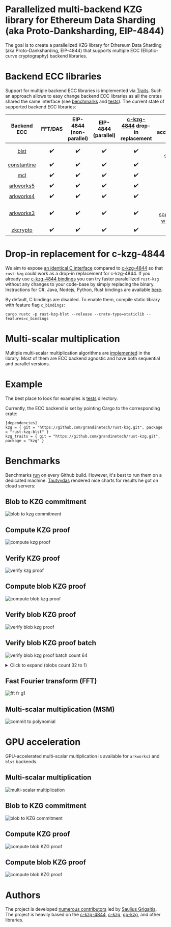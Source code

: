 # Parallelized multi-backend KZG library for Ethereum Data Sharding (aka Proto-Danksharding, EIP-4844)

The goal is to create a parallelized KZG library for Ethereum Data Sharding (aka Proto-Danksharding, EIP-4844) that supports multiple ECC (Elliptic-curve cryptography) backend libraries.

# Backend ECC libraries

Support for multiple backend ECC libraries is implemented via [Traits](https://github.com/grandinetech/kzg/blob/main/kzg/src/lib.rs). Such an approach allows to easy change backend ECC libraries as all the crates shared the same interface (see [benchmarks](https://github.com/grandinetech/kzg/tree/main/kzg-bench/src/benches) and [tests](https://github.com/grandinetech/kzg/tree/main/kzg-bench/src/tests)). The current state of supported backend ECC libraries:

| Backend ECC | FFT/DAS | EIP-4844 (non-parallel) | EIP-4844 (parallel) | [c-kzg-4844](https://github.com/ethereum/c-kzg-4844) drop-in replacement | GPU acceleration |
| :---: | :---: | :---: | :---: | :---: | :---: |
| [blst](https://github.com/supranational/blst) | :heavy_check_mark: | :heavy_check_mark: | :heavy_check_mark: | :heavy_check_mark: | :heavy_check_mark: via [sppark](https://github.com/supranational/sppark) |
| [constantine](https://github.com/mratsim/constantine) | :heavy_check_mark: | :heavy_check_mark: | :heavy_check_mark: | :heavy_check_mark: | :x: |
| [mcl](https://github.com/herumi/mcl) | :heavy_check_mark: | :heavy_check_mark: | :heavy_check_mark: | :heavy_check_mark: | :x: |
| [arkworks5](https://github.com/arkworks-rs/algebra/tree/v0.5.0) | :heavy_check_mark: | :heavy_check_mark: | :heavy_check_mark: | :heavy_check_mark: | :x: |
| [arkworks4](https://github.com/arkworks-rs/algebra/tree/v0.4.2) | :heavy_check_mark: | :heavy_check_mark: | :heavy_check_mark: | :heavy_check_mark: | :x: |
| [arkworks3](https://github.com/arkworks-rs/algebra/tree/v0.3.0) | :heavy_check_mark: | :heavy_check_mark: | :heavy_check_mark: | :heavy_check_mark: | :heavy_check_mark: via [sppark](https://github.com/supranational/sppark) and [wlc_msm](https://github.com/dunkirkturbo/wlc_msm/tree/master) | 
| [zkcrypto](https://github.com/zkcrypto/bls12_381) | :heavy_check_mark: | :heavy_check_mark: | :heavy_check_mark: | :heavy_check_mark: | :x: |


# Drop-in replacement for c-kzg-4844

We aim to expose [an identical C interface](https://github.com/grandinetech/rust-kzg/blob/ca976958e270cd24248a5ab0355b03702f7ae142/blst/src/eip_4844.rs#L53-L412) compared to [c-kzg-4844](https://github.com/ethereum/c-kzg-4844) so that `rust-kzg` could work as a drop-in replacement for c-kzg-4844. If you already use [c-kzg-4844 bindings](https://github.com/ethereum/c-kzg-4844/tree/main/bindings) you can try faster paralellized `rust-kzg` without any changes to your code-base by simply replacing the binary. Instructions for C#, Java, Nodejs, Python, Rust bindings are available [here](https://github.com/grandinetech/rust-kzg/blob/main/blst/run-c-kzg-4844-tests.sh).

By default, C bindings are disabled. To enable them, compile static library with feature flag `c_bindings`:
```
cargo rustc -p rust-kzg-blst --release --crate-type=staticlib --features=c_bindings
```

# Multi-scalar multiplication

Multiple multi-scalar multiplication algorithms are [implemented](https://github.com/grandinetech/rust-kzg/tree/main/kzg/src/msm) in the library. Most of them are ECC backend agnostic and have both sequential and parallel versions.

# Example

The best place to look for examples is [tests](https://github.com/grandinetech/kzg/tree/main/kzg-bench/src/tests) directory.

Currently, the ECC backend is set by pointing Cargo to the corresponding crate:

```
[dependencies]
kzg = { git = "https://github.com/grandinetech/rust-kzg.git", package = "rust-kzg-blst" }
kzg_traits = { git = "https://github.com/grandinetech/rust-kzg.git", package = "kzg" }
```

# Benchmarks

Benchmarks [run](https://github.com/grandinetech/kzg/blob/main/.github/workflows/benchmarks.yml) on every Github build. However, it's best to run them on a dedicated machine. [Tautvydas](https://github.com/belijzajac) rendered nice charts for results he got on cloud servers:

## Blob to KZG commitment

![blob to kzg commitment](images/blob_to_kzg_commitment.jpg)

## Compute KZG proof

![compute kzg proof](images/compute_kzg_proof.jpg)

## Verify KZG proof

![verify kzg proof](images/verify_kzg_proof.jpg)

## Compute blob KZG proof

![compute blob kzg proof](images/compute_blob_kzg_proof.jpg)

## Verify blob KZG proof

![verify blob kzg proof](images/verify_blob_kzg_proof.jpg)

## Verify blob KZG proof batch

![verify blob kzg proof batch count 64](images/verify_blob_kzg_proof_batch_64.jpg)

<details>
<summary>Click to expand (blobs count 32 to 1)</summary>

## Verify blob KZG proof batch (count 32)

![verify blob kzg proof batch count 32](images/verify_blob_kzg_proof_batch_32.jpg)

## Verify blob KZG proof batch (count 16)

![verify blob kzg proof batch count 16](images/verify_blob_kzg_proof_batch_16.jpg)

## Verify blob KZG proof batch (count 8)

![verify blob kzg proof batch count 8](images/verify_blob_kzg_proof_batch_8.jpg)

## Verify blob KZG proof batch (count 4)

![verify blob kzg proof batch count 4](images/verify_blob_kzg_proof_batch_4.jpg)

## Verify blob KZG proof batch (count 2)

![verify blob kzg proof batch count 2](images/verify_blob_kzg_proof_batch_2.jpg)

## Verify blob KZG proof batch (count 1)

![verify blob kzg proof batch count 1](images/verify_blob_kzg_proof_batch_1.jpg)

</details>

## Fast Fourier transform (FFT)

![fft fr g1](images/fft.jpg)

## Multi-scalar multiplication (MSM)

![commit to polynomial](images/multi_scalar_multiplication.jpg)

# GPU acceleration

GPU-accelerated multi-scalar multiplication is available for `arkworks3` and `blst` backends.

## Multi-scalar multiplication

![multi-scalar multiplication](images/cuda_msm.jpg)

## Blob to KZG commitment

![blob to KZG commitment](images/cuda_blob_to_kzg_commitment.jpg)

## Compute KZG proof

![compute blob KZG proof](images/cuda_compute_kzg_proof.jpg)

## Compute blob KZG proof

![compute blob KZG proof](images/cuda_compute_blob_kzg_proof.jpg)

# Authors

The project is developed [numerous contributors](https://github.com/grandinetech/rust-kzg/graphs/contributors) led by [Saulius Grigaitis](https://twitter.com/sauliuseth). The project is heavily based on the [c-kzg-4844](https://github.com/ethereum/c-kzg-4844), [c-kzg](https://github.com/benjaminion/c-kzg), [go-kzg](https://github.com/protolambda/go-kzg), and other libraries.

